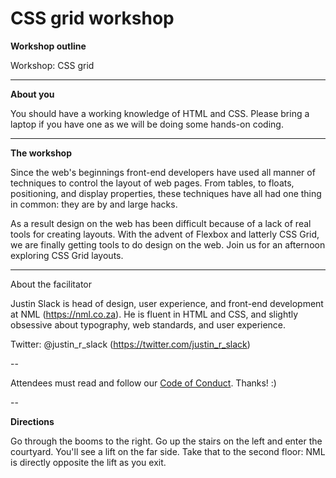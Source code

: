 # CSS grid workshop

**Workshop outline**

Workshop: CSS grid

---

**About you**

You should have a working knowledge of HTML and CSS. Please bring a laptop if you have one as we will be doing some hands-on coding.

---

**The workshop**

Since the web's beginnings front-end developers have used all manner of techniques to control the layout of web pages. From tables, to floats, positioning, and display properties, these techniques have all had one thing in common: they are by and large hacks.

As a result design on the web has been difficult because of a lack of real tools for creating layouts. With the advent of Flexbox and latterly CSS Grid, we are finally getting tools to do design on the web. Join us for an afternoon exploring CSS Grid layouts.

---

About the facilitator

Justin Slack is head of design, user experience, and front-end development at NML (https://nml.co.za). He is fluent in HTML and CSS, and slightly obsessive about typography, web standards, and user experience.

Twitter: @justin_r_slack (https://twitter.com/justin_r_slack)

--

Attendees must read and follow our [Code of Conduct](http://ctfeds.org/code-of-conduct/). Thanks! :)

--

**Directions**

Go through the booms to the right. Go up the stairs on the left and enter the courtyard. You'll see a lift on the far side. Take that to the second floor: NML is directly opposite the lift as you exit.